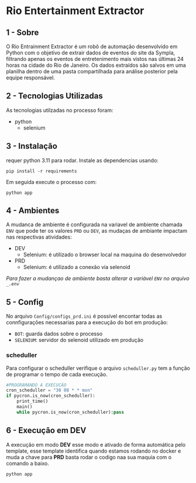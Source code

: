 # Rio Entertainment Extractor

## 1 - Sobre
O Rio Entrainment Extractor é um robô de automação desenvolvido em Python com o objetivo de extrair dados de eventos do site da Sympla, filtrando apenas os eventos de entretenimento mais vistos nas últimas 24 horas na cidade do Rio de Janeiro. Os dados extraídos são salvos em uma planilha dentro de uma pasta compartilhada para análise posterior pela equipe responsável.


## 2 - Tecnologias Utilizadas
As tecnologias utilzadas no processo foram:
- python
    - selenium


## 3 - Instalação
requer python 3.11 para rodar.
Instale as dependencias usando:

```ssh
pip install -r requirements
```

Em seguida execute o processo com:
```ssh
python app
```

## 4 - Ambientes
A mudanca de ambiente é configurada na variavel de ambiente chamada `ENV` que pode ter os valores `PRD` ou `DEV`, as mudaças de ambiante impactam nas respectivas atividades:
- DEV
    - Selenium: é utilizado o browser local na maquina do desenvolvedor
- PRD
    - Selenium: é utilizado a conexão via selenoid

_Para fazer a mudançao de ambiente basta alterar a variável  `ENV` no arquivo `_.env`_

## 5 - Config
 No arquivo `Config/configs_prd.ini` é possível encontar todas as connfigurações necessarias para a execução do bot em produção:

- `BOT`: guarda dados sobre o processo
- `SELENIUM`: servidor do selenoid utilizado em produção
### scheduller
Para configurar o scheduller verifique o arquivo `scheduller.py` tem a função de programar o tempo de cada execução.

```py
#PROGRAMANDO A EXECUCÃO
cron_scheduller = "30 08 * * mon"
if pycron.is_now(cron_scheduller):
    print_time()
    main()
    while pycron.is_now(cron_scheduller):pass
```


## 6 - Execução em DEV
A execução em modo **DEV** esse modo e ativado de forma automática pelo template, esse template identifica quando estamos rodando no docker e muda a chave para **PRD** basta rodar o codigo naa sua maquia com o comando a baixo.
 
```ssh
python app
```





